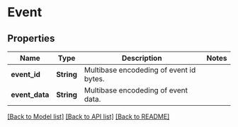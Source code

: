 # Event

## Properties
Name | Type | Description | Notes
------------ | ------------- | ------------- | -------------
**event_id** | **String** | Multibase encodeding of event id bytes. | 
**event_data** | **String** | Multibase encodeding of event data. | 

[[Back to Model list]](../README.md#documentation-for-models) [[Back to API list]](../README.md#documentation-for-api-endpoints) [[Back to README]](../README.md)


